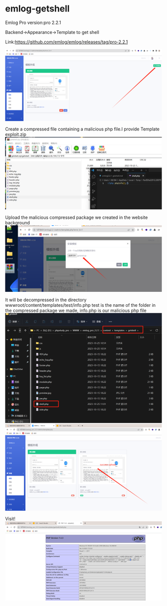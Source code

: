 # emlog-getshell
Emlog Pro version:pro 2.2.1


Backend->Appearance->Template to get shell


Link:https://github.com/emlog/emlog/releases/tag/pro-2.2.1

![image](https://github.com/Maverickfir/emlog-getshell/blob/main/1.png)

Create a compressed file containing a malicious php file.I provide Template exploit.zip
![image](https://github.com/Maverickfir/emlog-getshell/blob/main/2.png)

Upload the malicious compressed package we created in the website background
![image](https://github.com/Maverickfir/emlog-getshell/blob/main/3.png)

It will be decompressed in the directory wwwroot/content/templates/test/info.php
test is the name of the folder in the compressed package we made, info.php is our malicious php file
![image](https://github.com/Maverickfir/emlog-getshell/blob/main/4.png)
![image](https://github.com/Maverickfir/emlog-getshell/blob/main/5.png)

Visit!
![image](https://github.com/Maverickfir/emlog-getshell/blob/main/6.png)
